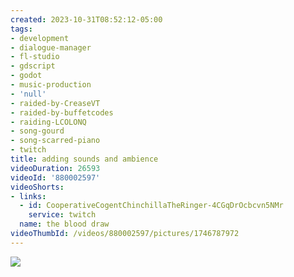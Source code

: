 ```yaml
---
created: 2023-10-31T08:52:12-05:00
tags:
- development
- dialogue-manager
- fl-studio
- gdscript
- godot
- music-production
- 'null'
- raided-by-CreaseVT
- raided-by-buffetcodes
- raiding-LCOLONQ
- song-gourd
- song-scarred-piano
- twitch
title: adding sounds and ambience
videoDuration: 26593
videoId: '880002597'
videoShorts:
- links:
  - id: CooperativeCogentChinchillaTheRinger-4CGqDrOcbcvn5NMr
    service: twitch
  name: the blood draw
videoThumbId: /videos/880002597/pictures/1746787972
---
```


![](20231031135212.jpg)
